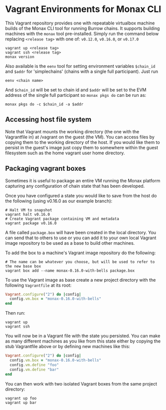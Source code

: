 # Vagrant Environments for Monax CLI
This Vagrant repository provides one with repeatable virtualbox machine builds
of the Monax CLI tool for running Burrow chains. It supports building machines
with the `monax` tool pre-installed. Simply run the command below replacing
`<release tag>` with one of: `v0.12.0`, `v0.16.0`, or `v0.17.0`

```shell
vagrant up <release tag>
vagrant ssh <release tag>
monax version
```
Also available is the `eenv` tool for setting environment variables `$chain_id`
and `$addr` for 'simplechains' (chains with a single full participant). Just run

```shell
eenv <chain name>
```

And `$chain_id` will be set to chain id and `$addr` will be set to the EVM address of
the single full participant so `monax pkgs do` can be run as:

```shell
monax pkgs do -c $chain_id -a $addr
```
## Accessing host file system
Note that Vagrant mounts the working directory (the one with the Vagrantfile in)
at /vagrant on the guest (the VM). You can access files by copying them to the
working directory of the host. If you would like them to persist in the guest's
image just copy them to somewhere within the guest filesystem such as the home
vagrant user home directory.

## Packaging vagrant boxes
Sometimes it is useful to package an entire VM running the Monax platform 
capturing any configuration of chain state that has been developed.

Once you have configured a state you would like to save from the host do the
following (using v0.16.0 as our example branch):

```shell
# Halt VM to snapshot
vagrant halt v0.16.0
# Create Vagrant package containing VM and metadata
vagrant package v0.16.0
```

A file called `package.box` will have been created in the local directory. You
can send that to others to use or you can add it to your own local Vagrant image
repository to be used as a base to build other machines.

To add the box to a machine's Vagrant image repository do the following:

```
# The name can be whatever you choose, but will be used to refer to the new base box
vagrant box add --name monax-0.16.0-with-bells package.box 
```

To use the Vagrant image as base create a new project directory with the following
`Vagrantfile` at its root:

```ruby
Vagrant.configure("2") do |config|
  config.vm.box = "monax-0.16.0-with-bells"
end
```

Then run:

```shell
vagrant up
vagrant ssh
```

You will now be in a Vagrant file with the state you persisted. You can make
as many different machines as you like from this state either by copying the
stub Vagrantfile above or by defining new machines like this:

```ruby
Vagrant.configure("2") do |config|
  config.vm.box = "monax-0.16.0-with-bells"
  config.vm.define "foo"
  config.vm.define "bar"
end
```

You can then work with two isolated Vagrant boxes from the same project directory:

```
vagrant up foo
vagrant up bar
```


